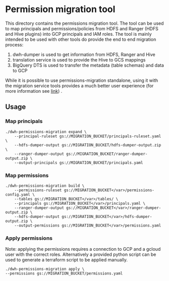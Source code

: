 # Permission migration tool
This directory contains the permissions migration tool. The tool can be used to map principals and permissions/policies from HDFS and Ranger (HDFS and Hive plugins) into GCP principals and IAM roles. The tool is mainly intended to be used with other tools do provide the end to end migration process:
1. dwh-dumper is used to get information from HDFS, Ranger and Hive
2. translation service is used to provide the Hive to GCS mappings
3. BigQuery DTS is used to transfer the metadata (table schemas) and data to GCP

While it is possible to use permissions-migration standalone, using it with the migration service tools provides a much better user experience (for more information see [link](https://cloud.google.com/bigquery/docs/hadoop-permissions-migration)) .

## Usage

### Map principals

```aiexclude
./dwh-permissions-migration expand \
    --principal-ruleset gs://MIGRATION_BUCKET/principals-ruleset.yaml \
    --hdfs-dumper-output gs://MIGRATION_BUCKET/hdfs-dumper-output.zip \
    --ranger-dumper-output gs://MIGRATION_BUCKET/ranger-dumper-output.zip \
    --output-principals gs://MIGRATION_BUCKET/principals.yaml
```

### Map permissions

```aiexclude
./dwh-permissions-migration build \
    --permissions-ruleset gs://MIGRATION_BUCKET</var>/permissions-config.yaml \
    --tables gs://MIGRATION_BUCKET</var>/tables/ \
    --principals gs://MIGRATION_BUCKET</var>/principals.yaml \
    --ranger-dumper-output gs://MIGRATION_BUCKET</var>/ranger-dumper-output.zip \
    --hdfs-dumper-output gs://MIGRATION_BUCKET</var>/hdfs-dumper-output.zip \
    --output-permissions gs://MIGRATION_BUCKET</var>/permissions.yaml
```

### Apply permissions

Note: applying the permissions requires a connection to GCP and a gcloud user with the correct roles. Alternatively a provided python script can be used to generate a terraform script to be applied manually.
```aiexclude
./dwh-permissions-migration apply \
--permissions gs://MIGRATION_BUCKET/permissions.yaml
```